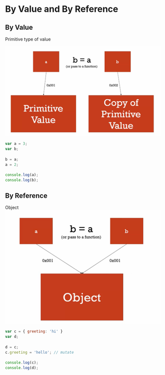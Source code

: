 # By Value and By Reference

## By Value

Primitive type of value

![](/assets/by_value_01.png)

```javascript
var a = 3;
var b;

b = a;
a = 2;

console.log(a);
console.log(b);
```

## By Reference

Object![](/assets/by_reference_01.png)

```javascript
var c = { greeting: 'hi' }
var d;

d = c;
c.greeting = 'hello'; // mutate

console.log(c);
console.log(d);
```



